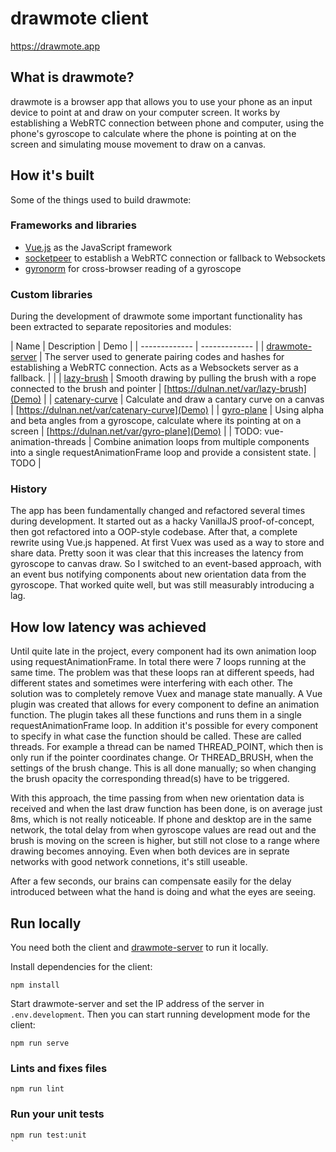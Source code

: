 # drawmote client

https://drawmote.app

## What is drawmote?
drawmote is a browser app that allows you to use your phone as an input device
to point at and draw on your computer screen. It works by establishing a WebRTC
connection between phone and computer, using the phone's gyroscope to calculate
where the phone is pointing at on the screen and simulating mouse movement to
draw on a canvas.

## How it's built
Some of the things used to build drawmote:

### Frameworks and libraries
- [Vue.js](https://github.com) as the JavaScript framework
- [socketpeer](https://github.com) to establish a WebRTC connection or fallback
  to Websockets
- [gyronorm](https://github.com) for cross-browser reading of a gyroscope

### Custom libraries
During the development of drawmote some important functionality has been
extracted to separate repositories and modules:

| Name | Description | Demo |
| ------------- | ------------- |
| [drawmote-server](https://github.com/dulnan/drawmote-server) | The server used to generate pairing codes and hashes for establishing a WebRTC connection. Acts as a Websockets server as a fallback. | |
| [lazy-brush](https://github.com/dulnan/lazy-brush) | Smooth drawing by pulling the brush with a rope connected to the brush and pointer | [https://dulnan.net/var/lazy-brush](Demo) |
| [catenary-curve](https://github.com/dulnan/catenary-curve) | Calculate and draw a cantary curve on a canvas | [https://dulnan.net/var/catenary-curve](Demo) |
| [gyro-plane](https://github.com/dulnan/gyro-plane) | Using alpha and beta angles from a gyroscope, calculate where its pointing at on a screen | [https://dulnan.net/var/gyro-plane](Demo) |
| TODO: vue-animation-threads | Combine animation loops from multiple components into a single requestAnimationFrame loop and provide a consistent state. | TODO |

### History
The app has been fundamentally changed and refactored several times during
development. It started out as a hacky VanillaJS proof-of-concept, then got
refactored into a OOP-style codebase. After that, a complete rewrite using
Vue.js happened. At first Vuex was used as a way to store and share data.
Pretty soon it was clear that this increases the latency from gyroscope to
canvas draw. So I switched to an event-based approach, with an event bus
notifying components about new orientation data from the gyroscope. That worked
quite well, but was still measurably introducing a lag.

## How low latency was achieved
Until quite late in the project, every component had its own animation loop
using requestAnimationFrame. In total there were 7 loops running at the same
time. The problem was that these loops ran at different speeds, had different
states and sometimes were interfering with each other. The solution was to
completely remove Vuex and manage state manually. A Vue plugin was created that
allows for every component to define an animation function. The plugin takes all
these functions and runs them in a single requestAnimationFrame loop. In
addition it's possible for every component to specify in what case the function
should be called. These are called threads. For example a thread can be named
THREAD_POINT, which then is only run if the pointer coordinates change. Or
THREAD_BRUSH, when the settings of the brush change. This is all done manually;
so when changing the brush opacity the corresponding thread(s) have to be
triggered.

With this approach, the time passing from when new orientation data is received
and when the last draw function has been done, is on average just 8ms, which is
not really noticeable. If phone and desktop are in the same network, the total
delay from when gyroscope values are read out and the brush is moving on the
screen is higher, but still not close to a range where drawing becomes annoying.
Even when both devices are in seprate networks with good network connetions,
it's still useable.

After a few seconds, our brains can compensate easily for the delay introduced
between what the hand is doing and what the eyes are seeing.

## Run locally
You need both the client and
[drawmote-server](https://github.com/dulnan/drawmote-server) to run it locally.

Install dependencies for the client:
```
npm install
```

Start drawmote-server and  set the IP address of the server in `.env.development`.
Then you can start running development mode for the client:
```
npm run serve
```

### Lints and fixes files
```
npm run lint
```

### Run your unit tests
```
npm run test:unit
`
